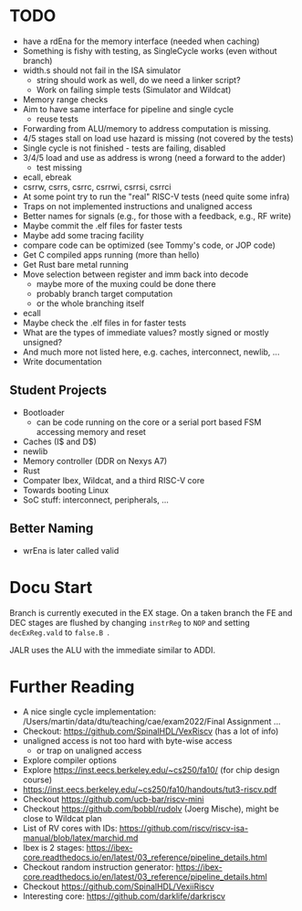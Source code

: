 # TODO

 * have a rdEna for the memory interface (needed when caching)
 * Something is fishy with testing, as SingleCycle works (even without branch)
 * width.s should not fail in the ISA simulator
   - string should work as well, do we need a linker script?
   - Work on failing simple tests (Simulator and Wildcat)
 * Memory range checks
 * Aim to have same interface for pipeline and single cycle
   - reuse tests 
 * Forwarding from ALU/memory to address computation is missing.
 * 4/5 stages stall on load use hazard is missing (not covered by the tests)
 * Single cycle is not finished - tests are failing, disabled
 * 3/4/5 load and use as address is wrong (need a forward to the adder)
   - test missing
 * ecall, ebreak
 * csrrw, csrrs, csrrc, csrrwi, csrrsi, csrrci
 * At some point try to run the "real" RISC-V tests (need quite some infra)
 * Traps on not implemented instructions and unaligned access
 * Better names for signals (e.g., for those with a feedback, e.g., RF write)
 * Maybe commit the .elf files for faster tests
 * Maybe add some tracing facility
 * compare code can be optimized (see Tommy's code, or JOP code)
 * Get C compiled apps running (more than hello)
 * Get Rust bare metal running
 * Move selection between register and imm back into decode
   - maybe more of the muxing could be done there
   - probably branch target computation
   - or the whole branching itself
 * ecall
 * Maybe check the .elf files in for faster tests
 * What are the types of immediate values? mostly signed or mostly unsigned?
 * And much more not listed here, e.g. caches, interconnect, newlib, ...
 * Write documentation

## Student Projects

 * Bootloader
   - can be code running on the core or a serial port based FSM accessing memory and reset
 * Caches (I\$ and D\$)
 * newlib
 * Memory controller (DDR on Nexys A7)
 * Rust
 * Compater Ibex, Wildcat, and a third RISC-V core
 * Towards booting Linux
 * SoC stuff: interconnect, peripherals, ...

## Better Naming

 * wrEna is later called valid

# Docu Start

Branch is currently executed in the EX stage. On a taken branch the
FE and DEC stages are flushed by changing ```instrReg``` to ```NOP```
and setting ```decExReg.vald``` to ```false.B ```.

JALR uses the ALU with the immediate similar to ADDI.

# Further Reading
 * A nice single cycle implementation: /Users/martin/data/dtu/teaching/cae/exam2022/Final Assignment ...
 * Checkout: https://github.com/SpinalHDL/VexRiscv (has a lot of info)
 * unaligned access is not too hard with byte-wise access
   * or trap on unaligned access
 * Explore compiler options
 * Explore https://inst.eecs.berkeley.edu/~cs250/fa10/ (for chip design course)
 * https://inst.eecs.berkeley.edu/~cs250/fa10/handouts/tut3-riscv.pdf
 * Checkout https://github.com/ucb-bar/riscv-mini
 * Checkout https://github.com/bobbl/rudolv (Joerg Mische), might be close to Wildcat plan
 * List of RV cores with IDs: https://github.com/riscv/riscv-isa-manual/blob/latex/marchid.md
 * Ibex is 2 stages: https://ibex-core.readthedocs.io/en/latest/03_reference/pipeline_details.html
 * Checkout random instruction generator: https://ibex-core.readthedocs.io/en/latest/03_reference/pipeline_details.html
 * Checkout https://github.com/SpinalHDL/VexiiRiscv
 * Interesting core: https://github.com/darklife/darkriscv
